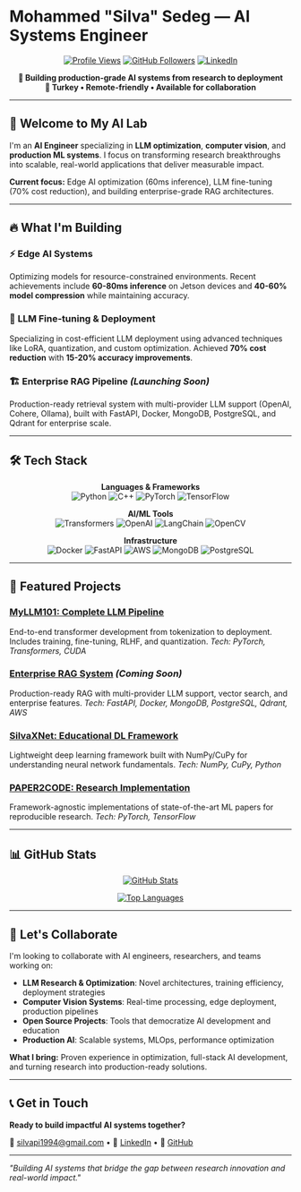 # Mohammed "Silva" Sedeg — AI Systems Engineer

<div align="center">

[![Profile Views](https://komarev.com/ghpvc/?username=silvaxxx1&label=Profile+Views&color=blueviolet)](https://github.com/silvaxxx1)
[![GitHub Followers](https://img.shields.io/github/followers/silvaxxx1?style=social)](https://github.com/silvaxxx1)
[![LinkedIn](https://img.shields.io/badge/LinkedIn-0077B5?logo=linkedin&logoColor=white)](https://www.linkedin.com/in/mohammed-sedeg-67444b307/)

**🚀 Building production-grade AI systems from research to deployment**  
**📍 Turkey • Remote-friendly • Available for collaboration**

</div>

---

## 👋 Welcome to My AI Lab

I'm an **AI Engineer** specializing in **LLM optimization**, **computer vision**, and **production ML systems**. I focus on transforming research breakthroughs into scalable, real-world applications that deliver measurable impact.

**Current focus:** Edge AI optimization (60ms inference), LLM fine-tuning (70% cost reduction), and building enterprise-grade RAG architectures.

---

## 🔥 What I'm Building

### ⚡ **Edge AI Systems**
Optimizing models for resource-constrained environments. Recent achievements include **60-80ms inference** on Jetson devices and **40-60% model compression** while maintaining accuracy.

### 🧠 **LLM Fine-tuning & Deployment**
Specializing in cost-efficient LLM deployment using advanced techniques like LoRA, quantization, and custom optimization. Achieved **70% cost reduction** with **15-20% accuracy improvements**.

### 🏗️ **Enterprise RAG Pipeline** *(Launching Soon)*
Production-ready retrieval system with multi-provider LLM support (OpenAI, Cohere, Ollama), built with FastAPI, Docker, MongoDB, PostgreSQL, and Qdrant for enterprise scale.

---

## 🛠️ Tech Stack

<div align="center">

**Languages & Frameworks**  
![Python](https://img.shields.io/badge/Python-3776AB?logo=python&logoColor=white)
![C++](https://img.shields.io/badge/C++-00599C?logo=c%2B%2B&logoColor=white)
![PyTorch](https://img.shields.io/badge/PyTorch-EE4C2C?logo=pytorch&logoColor=white)
![TensorFlow](https://img.shields.io/badge/TensorFlow-FF6F00?logo=tensorflow&logoColor=white)

**AI/ML Tools**  
![Transformers](https://img.shields.io/badge/🤗_Transformers-FFD21E)
![OpenAI](https://img.shields.io/badge/OpenAI-412991?logo=openai&logoColor=white)
![LangChain](https://img.shields.io/badge/LangChain-1C3C3C)
![OpenCV](https://img.shields.io/badge/OpenCV-5C3EBC?logo=opencv&logoColor=white)

**Infrastructure**  
![Docker](https://img.shields.io/badge/Docker-2496ED?logo=docker&logoColor=white)
![FastAPI](https://img.shields.io/badge/FastAPI-009688?logo=fastapi&logoColor=white)
![AWS](https://img.shields.io/badge/AWS-232F3E?logo=amazonaws&logoColor=white)
![MongoDB](https://img.shields.io/badge/MongoDB-47A248?logo=mongodb&logoColor=white)
![PostgreSQL](https://img.shields.io/badge/PostgreSQL-336791?logo=postgresql&logoColor=white)

</div>

---

## 🚀 Featured Projects

### [MyLLM101: Complete LLM Pipeline](https://github.com/silvaxxx1/MyLLM101)
End-to-end transformer development from tokenization to deployment. Includes training, fine-tuning, RLHF, and quantization.
*Tech: PyTorch, Transformers, CUDA*

### [Enterprise RAG System](https://github.com/silvaxxx1/enterprise-rag-system) *(Coming Soon)*
Production-ready RAG with multi-provider LLM support, vector search, and enterprise features.
*Tech: FastAPI, Docker, MongoDB, PostgreSQL, Qdrant, AWS*

### [SilvaXNet: Educational DL Framework](https://github.com/silvaxxx1/SilvaNet)
Lightweight deep learning framework built with NumPy/CuPy for understanding neural network fundamentals.
*Tech: NumPy, CuPy, Python*

### [PAPER2CODE: Research Implementation](https://github.com/silvaxxx1/PAPER2CODE)
Framework-agnostic implementations of state-of-the-art ML papers for reproducible research.
*Tech: PyTorch, TensorFlow*

---

## 📊 GitHub Stats

<div align="center">

[![GitHub Stats](https://github-readme-stats.vercel.app/api?username=silvaxxx1&show_icons=true&theme=dark&hide_border=true&count_private=true)](https://github.com/anuraghazra/github-readme-stats)

[![Top Languages](https://github-readme-stats.vercel.app/api/top-langs/?username=silvaxxx1&layout=compact&theme=dark&hide_border=true)](https://github.com/anuraghazra/github-readme-stats)

</div>

---

## 🤝 Let's Collaborate

I'm looking to collaborate with AI engineers, researchers, and teams working on:

- **LLM Research & Optimization**: Novel architectures, training efficiency, deployment strategies
- **Computer Vision Systems**: Real-time processing, edge deployment, production pipelines  
- **Open Source Projects**: Tools that democratize AI development and education
- **Production AI**: Scalable systems, MLOps, performance optimization

**What I bring:** Proven experience in optimization, full-stack AI development, and turning research into production-ready solutions.

---

## 📞 Get in Touch

**Ready to build impactful AI systems together?**

📧 [silvapi1994@gmail.com](mailto:silvapi1994@gmail.com) • 💼 [LinkedIn](https://www.linkedin.com/in/mohammed-sedeg-67444b307/) • 🌟 [GitHub](https://github.com/silvaxxx1)

---

*"Building AI systems that bridge the gap between research innovation and real-world impact."*

